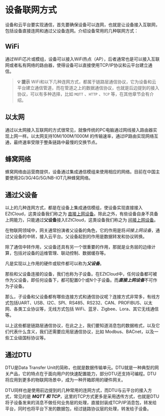 # 设备联网方式

设备和云平台要实现通信，首先要确保设备可以连网，也就是让设备接入互联网，包括设备直接连网和通过父设备连网。介绍设备常用的几种联网方式：

## WiFi

通过WiFi芯片或模组，设备可以接入WiFi热点（AP），后者通常也是可以接入互联网或者私有网络的路由器，使得设备可以直接使用TCP/IP协议和云平台建立通信。

> **💡 提示**
> WiFi和以下几种连网方式，都属于链路层通信协议，它为设备和云平台建立通信管道，而在管道之上的数据通信协议，也就是后边提到的接入协议，可以有多种选择，比如 `MQTT` 、`HTTP` 、`TCP` 等，在其他章节会有介绍。

## 以太网

通过以太网接入互联网的方式很常见，就像传统的PC电脑通过网线接入路由器实现上网一样。以太网支持10M/100M/1000M 的传输速率，通过IP路由实现网络互通，最终速率受限于整条链路中最慢的交换节点。

## 蜂窝网络

蜂窝网络由运营商提供，设备通过集成通信模组来使用相应的网络。目前在中国主要使用2G/3G/4G/5G/NB-IOT几种蜂窝网络。

## 通过父设备

以上的几种连网方式，都是在设备上集成通信模组，使设备实现直接接入EZtCloud，这类设备我们称之为 [直接上网设备](EZtCloud核心概念.md)。除此之外，有些设备自身不具备上网能力，只能通过**父设备**接入EZtCloud，这类设备我们称之为 [间接上网设备](EZtCloud核心概念.md)。

在物联网领域中，网关通常扮演者父设备的角色，它的作用是将*间接上网设备*，通过父设备的中转，接入云平台。父设备起到的作用是数据转发和协议转换。

除了通信中转作用，父设备还具有另一个很重要的作用，那就是业务层的边缘计算，包括对设备的运维管理、联动控制、数据缓存等。

凡是实现以上作用的硬件或软件都可以称为***父设备***。

那些和父设备连接的设备，我们也称为子设备。在EZtCloud中，任何设备都可被作为父设备，即任何设备下，都可配置0个或N个子设备。而***直接上网设备***不可作为子设备。

那么，子设备和父设备都有哪些连接方式和通信协议呢？连接方式非常多，有线方式包括UART、USB、I2C、SPI、RS485、RS232、CAN、PROFIBUS、以太网、各类工业协议等，无线方式包括 WiFi、蓝牙、Zigbee、Lora、其它无线通信等。

以上这些都是链路层通信协议，在此之上，我们要知道消息包的数据格式，以及它们代表什么含义，我们还需要应用层通信协议，比如 Modbus、BACnet，以及一些工业级国标协议等。

## 通过DTU

DTU是Data Transfer Unit的简称，也就是数据传输单元。DTU就是一种典型的网关产品，它的特点在于面向用户的快速配置能力，部分DTU还支持可编程。DTU 将应用到更多的物联网场景中，成为一种开箱即用的硬件网关。

DTU同样也是使用前边提到的几种常用的连网方式，而DTU与云平台的接入方式，常见的是 ***MQTT 和 TCP***，这里的TCP方式更多是采用透传方式，也就是DTU 将子设备发来的消息不做任何业务层的处理，直接封装成TCP/IP消息包，转发给平台，同时也将平台下发的数据包，经过链路协议层的处理，转发给子设备。